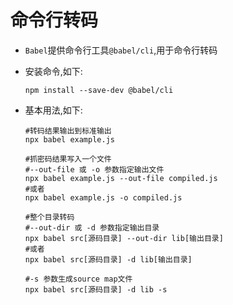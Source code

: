 # 命令行转码

- `Babel`提供命令行工具`@babel/cli`,用于命令行转码

- 安装命令,如下:

  ```shell
  npm install --save-dev @babel/cli
  ```

- 基本用法,如下:

  ```shell
  #转码结果输出到标准输出
  npx babel example.js
  
  #抓密码结果写入一个文件
  #--out-file 或 -o 参数指定输出文件
  npx babel example.js --out-file compiled.js
  #或者
  npx babel example.js -o compiled.js
  
  #整个目录转码
  #--out-dir 或 -d 参数指定输出目录
  npx babel src[源码目录] --out-dir lib[输出目录]
  #或者
  npx babel src[源码目录] -d lib[输出目录]
  
  #-s 参数生成source map文件
  npx babel src[源码目录] -d lib -s
  ```

  